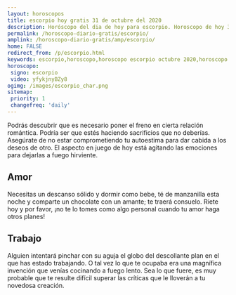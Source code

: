 ```yaml
---
layout: horoscopos
title: escorpio hoy gratis 31 de octubre del 2020 
description: Horóscopo del dia de hoy para escorpio. Horoscopo de hoy 31 de octubre del 2020. Las predicciones de amor, trabajo, vida personal gratis.
permalink: /horoscopo-diario-gratis/escorpio/
amplink: /horoscopo-diario-gratis/amp/escorpio/
home: FALSE
redirect_from: /p/escorpio.html
keywords: escorpio,horoscopo,horoscopo escorpio octubre 2020,horoscopo escorpio hoy,tarot escorpio octubre 2020,horoscopo escorpio,tarot escorpio hoy,horoscopo de hoy,horoscopo diario,tarot del amor,horoscopo de hoy escorpio,horoscopo diario del tarot, Horoscopo de hoy escorpio 31 de octubre del 2020,horóscopo del día, el horoscopo de hoy
horoscopo:
 signo: escorpio
 video: yfykjnyBZy8
ogimg: /images/escorpio_char.png
sitemap:
 priority: 1
 changefreq: 'daily'
---
```



Podrás descubrir que es necesario poner el freno en cierta relación romántica. Podría ser que estés haciendo sacrificios que no deberías. Asegúrate de no estar comprometiendo tu autoestima para dar cabida a los deseos de otro. El aspecto en juego de hoy está agitando las emociones para dejarlas a fuego hirviente.

## Amor

Necesitas un descanso sólido y dormir como bebe, té de manzanilla esta noche y comparte un chocolate con un amante; te traerá consuelo. Ríete hoy y por favor, ¡no te lo tomes como algo personal cuando tu amor haga otros planes!

## Trabajo

Alguien intentará pinchar con su aguja el globo del descollante plan en el que has estado trabajando. O tal vez lo que te ocupaba era una magnífica invención que venías cocinando a fuego lento. Sea lo que fuere, es muy probable que te resulte difícil superar las críticas que le lloverán a tu novedosa creación.